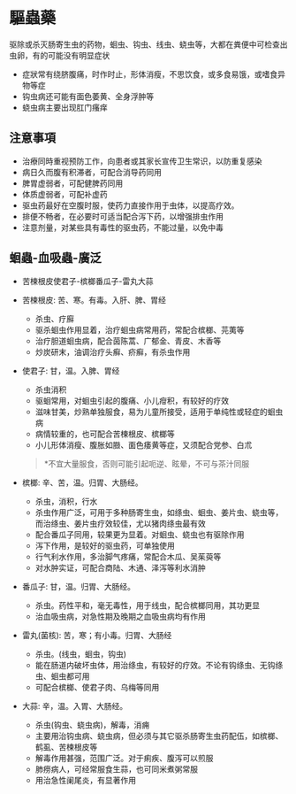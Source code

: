 # 驅蟲藥
驱除或杀灭肠寄生虫的药物，蛔虫、钩虫、线虫、蛲虫等，大都在粪便中可检查出虫卵，有的可能没有明显症状
- 症狀常有绕脐腹痛，时作时止，形体消瘦，不思饮食，或多食易饿，或嗜食异物等症
- 钩虫病还可能有面色萎黄、全身浮肿等
- 蛲虫病主要出现肛门瘙痒


## 注意事項
- 治療同時重视预防工作，向患者或其家长宣传卫生常识，以防重复感染
- 病日久而腹有积滞者，可配合消导药同用
- 脾胃虚弱者，可配健脾药同用
- 体质虚弱者，可配补虚药
- 驱虫药最好在空腹时服，使药力直接作用于虫体，以提高疗效。
- 排便不畅者，在必要时可适当配合泻下药，以增强排虫作用
- 注意剂量，对某些具有毒性的驱虫药，不能过量，以免中毒

## 蛔蟲-血吸蟲-廣泛
- 苦楝根皮使君子-槟榔番瓜子-雷丸大蒜

- 苦楝根皮: 苦、寒。有毒。入肝、脾、胃经
  - 杀虫、疗廯
  - 驱杀蛔虫作用显着，治疗蛔虫病常用药，常配合槟榔、芫荑等
  - 治疗胆道蛔虫病，配合茵陈蒿、广郁金、青皮、木香等
  - 炒炭研末，油调治疗头癣、疥癣，有杀虫作用
- 使君子: 甘，温。入脾、胃经
  - 杀虫消积
  - 驱蛔常用，对蛔虫引起的腹痛、小儿疳积，有较好的疗效
  - 滋味甘美，炒熟单独服食，易为儿童所接受，适用于单纯性或轻症的蛔虫病
  - 病情较重的，也可配合苦楝根皮、槟榔等
  - 小儿形体消瘦、腹胀如臌、面色痿黄等症，又须配合党参、白朮
  > *不宜大量服食，否则可能引起呃逆、眩晕，不可与茶汁同服
- 槟榔: 辛、苦，温。归胃、大肠经。
  - 杀虫，消积，行水
  - 杀虫作用广泛，可用于多种肠寄生虫，如绦虫、蛔虫、姜片虫、蛲虫等，而治绦虫、姜片虫疗效较佳，尤以猪肉绦虫最有效
  - 配合番瓜子同用，较果更为显着。对蛔虫、蛲虫也有驱除作用
  - 泻下作用，是较好的驱虫药，可单独使用
  - 行气利水作用，多治脚气疼痛，常配合木瓜、吴茱萸等
  - 对水肿实证，可配合商陆、木通、泽泻等利水消肿
- 番瓜子: 甘，温。归胃、大肠经。
  - 杀虫。药性平和，毫无毒性，用于线虫，配合槟榔同用，其功更显
  - 治血吸虫病，对急性期及晚期之血吸虫病均有作用
- 雷丸(菌核): 苦，寒；有小毒。归胃、大肠经
  - 杀虫。(线虫，蛔虫，钩虫)
  - 能在肠道内破坏虫体，用治绦虫，有较好的疗效。不论有钩绦虫、无钩绦虫、蛔虫都可用
  - 可配合槟榔、使君子肉、乌梅等同用
- 大蒜: 辛，温。入胃、大肠经。
  - 杀虫(钩虫、蛲虫病)，解毒，消痈
  - 主要用治钩虫病、蛲虫病，但必须与其它驱杀肠寄生虫药配伍，如槟榔、鹤虱、苦楝根皮等
  - 解毒作用甚强，范围广泛。对于痢疾、腹泻可以煎服
  - 肺痨病人，可经常服食生蒜，也可同米煮粥常服
  - 用治急性阑尾炎，有显著作用